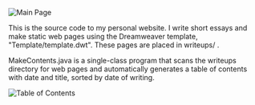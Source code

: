 ![Main Page](https://i.imgur.com/s4vPVj4.png)

This is the source code to my personal website. I write short essays and make static web pages using the Dreamweaver template, "Template/template.dwt". These pages are placed in writeups/ .

MakeContents.java is a single-class program that scans the writeups directory for web pages and automatically generates a table of contents with date and title, sorted by date of writing.

![Table of Contents](https://i.imgur.com/NRJtyfW.png)
